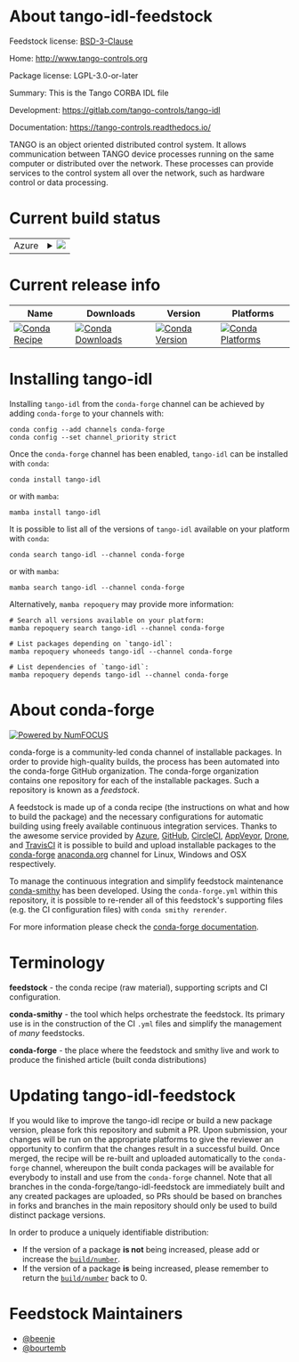 About tango-idl-feedstock
=========================

Feedstock license: [BSD-3-Clause](https://github.com/conda-forge/tango-idl-feedstock/blob/main/LICENSE.txt)

Home: http://www.tango-controls.org

Package license: LGPL-3.0-or-later

Summary: This is the Tango CORBA IDL file

Development: https://gitlab.com/tango-controls/tango-idl

Documentation: https://tango-controls.readthedocs.io/

TANGO is an object oriented distributed control system. It allows
communication between TANGO device processes running on the same
computer or distributed over the network. These processes can
provide services to the control system all over the network, such as
hardware control or data processing.


Current build status
====================


<table>
    
  <tr>
    <td>Azure</td>
    <td>
      <details>
        <summary>
          <a href="https://dev.azure.com/conda-forge/feedstock-builds/_build/latest?definitionId=11615&branchName=main">
            <img src="https://dev.azure.com/conda-forge/feedstock-builds/_apis/build/status/tango-idl-feedstock?branchName=main">
          </a>
        </summary>
        <table>
          <thead><tr><th>Variant</th><th>Status</th></tr></thead>
          <tbody><tr>
              <td>linux_64</td>
              <td>
                <a href="https://dev.azure.com/conda-forge/feedstock-builds/_build/latest?definitionId=11615&branchName=main">
                  <img src="https://dev.azure.com/conda-forge/feedstock-builds/_apis/build/status/tango-idl-feedstock?branchName=main&jobName=linux&configuration=linux%20linux_64_" alt="variant">
                </a>
              </td>
            </tr><tr>
              <td>linux_aarch64</td>
              <td>
                <a href="https://dev.azure.com/conda-forge/feedstock-builds/_build/latest?definitionId=11615&branchName=main">
                  <img src="https://dev.azure.com/conda-forge/feedstock-builds/_apis/build/status/tango-idl-feedstock?branchName=main&jobName=linux&configuration=linux%20linux_aarch64_" alt="variant">
                </a>
              </td>
            </tr><tr>
              <td>linux_ppc64le</td>
              <td>
                <a href="https://dev.azure.com/conda-forge/feedstock-builds/_build/latest?definitionId=11615&branchName=main">
                  <img src="https://dev.azure.com/conda-forge/feedstock-builds/_apis/build/status/tango-idl-feedstock?branchName=main&jobName=linux&configuration=linux%20linux_ppc64le_" alt="variant">
                </a>
              </td>
            </tr><tr>
              <td>osx_64</td>
              <td>
                <a href="https://dev.azure.com/conda-forge/feedstock-builds/_build/latest?definitionId=11615&branchName=main">
                  <img src="https://dev.azure.com/conda-forge/feedstock-builds/_apis/build/status/tango-idl-feedstock?branchName=main&jobName=osx&configuration=osx%20osx_64_" alt="variant">
                </a>
              </td>
            </tr><tr>
              <td>osx_arm64</td>
              <td>
                <a href="https://dev.azure.com/conda-forge/feedstock-builds/_build/latest?definitionId=11615&branchName=main">
                  <img src="https://dev.azure.com/conda-forge/feedstock-builds/_apis/build/status/tango-idl-feedstock?branchName=main&jobName=osx&configuration=osx%20osx_arm64_" alt="variant">
                </a>
              </td>
            </tr><tr>
              <td>win_64</td>
              <td>
                <a href="https://dev.azure.com/conda-forge/feedstock-builds/_build/latest?definitionId=11615&branchName=main">
                  <img src="https://dev.azure.com/conda-forge/feedstock-builds/_apis/build/status/tango-idl-feedstock?branchName=main&jobName=win&configuration=win%20win_64_" alt="variant">
                </a>
              </td>
            </tr>
          </tbody>
        </table>
      </details>
    </td>
  </tr>
</table>

Current release info
====================

| Name | Downloads | Version | Platforms |
| --- | --- | --- | --- |
| [![Conda Recipe](https://img.shields.io/badge/recipe-tango--idl-green.svg)](https://anaconda.org/conda-forge/tango-idl) | [![Conda Downloads](https://img.shields.io/conda/dn/conda-forge/tango-idl.svg)](https://anaconda.org/conda-forge/tango-idl) | [![Conda Version](https://img.shields.io/conda/vn/conda-forge/tango-idl.svg)](https://anaconda.org/conda-forge/tango-idl) | [![Conda Platforms](https://img.shields.io/conda/pn/conda-forge/tango-idl.svg)](https://anaconda.org/conda-forge/tango-idl) |

Installing tango-idl
====================

Installing `tango-idl` from the `conda-forge` channel can be achieved by adding `conda-forge` to your channels with:

```
conda config --add channels conda-forge
conda config --set channel_priority strict
```

Once the `conda-forge` channel has been enabled, `tango-idl` can be installed with `conda`:

```
conda install tango-idl
```

or with `mamba`:

```
mamba install tango-idl
```

It is possible to list all of the versions of `tango-idl` available on your platform with `conda`:

```
conda search tango-idl --channel conda-forge
```

or with `mamba`:

```
mamba search tango-idl --channel conda-forge
```

Alternatively, `mamba repoquery` may provide more information:

```
# Search all versions available on your platform:
mamba repoquery search tango-idl --channel conda-forge

# List packages depending on `tango-idl`:
mamba repoquery whoneeds tango-idl --channel conda-forge

# List dependencies of `tango-idl`:
mamba repoquery depends tango-idl --channel conda-forge
```


About conda-forge
=================

[![Powered by
NumFOCUS](https://img.shields.io/badge/powered%20by-NumFOCUS-orange.svg?style=flat&colorA=E1523D&colorB=007D8A)](https://numfocus.org)

conda-forge is a community-led conda channel of installable packages.
In order to provide high-quality builds, the process has been automated into the
conda-forge GitHub organization. The conda-forge organization contains one repository
for each of the installable packages. Such a repository is known as a *feedstock*.

A feedstock is made up of a conda recipe (the instructions on what and how to build
the package) and the necessary configurations for automatic building using freely
available continuous integration services. Thanks to the awesome service provided by
[Azure](https://azure.microsoft.com/en-us/services/devops/), [GitHub](https://github.com/),
[CircleCI](https://circleci.com/), [AppVeyor](https://www.appveyor.com/),
[Drone](https://cloud.drone.io/welcome), and [TravisCI](https://travis-ci.com/)
it is possible to build and upload installable packages to the
[conda-forge](https://anaconda.org/conda-forge) [anaconda.org](https://anaconda.org/)
channel for Linux, Windows and OSX respectively.

To manage the continuous integration and simplify feedstock maintenance
[conda-smithy](https://github.com/conda-forge/conda-smithy) has been developed.
Using the ``conda-forge.yml`` within this repository, it is possible to re-render all of
this feedstock's supporting files (e.g. the CI configuration files) with ``conda smithy rerender``.

For more information please check the [conda-forge documentation](https://conda-forge.org/docs/).

Terminology
===========

**feedstock** - the conda recipe (raw material), supporting scripts and CI configuration.

**conda-smithy** - the tool which helps orchestrate the feedstock.
                   Its primary use is in the construction of the CI ``.yml`` files
                   and simplify the management of *many* feedstocks.

**conda-forge** - the place where the feedstock and smithy live and work to
                  produce the finished article (built conda distributions)


Updating tango-idl-feedstock
============================

If you would like to improve the tango-idl recipe or build a new
package version, please fork this repository and submit a PR. Upon submission,
your changes will be run on the appropriate platforms to give the reviewer an
opportunity to confirm that the changes result in a successful build. Once
merged, the recipe will be re-built and uploaded automatically to the
`conda-forge` channel, whereupon the built conda packages will be available for
everybody to install and use from the `conda-forge` channel.
Note that all branches in the conda-forge/tango-idl-feedstock are
immediately built and any created packages are uploaded, so PRs should be based
on branches in forks and branches in the main repository should only be used to
build distinct package versions.

In order to produce a uniquely identifiable distribution:
 * If the version of a package **is not** being increased, please add or increase
   the [``build/number``](https://docs.conda.io/projects/conda-build/en/latest/resources/define-metadata.html#build-number-and-string).
 * If the version of a package **is** being increased, please remember to return
   the [``build/number``](https://docs.conda.io/projects/conda-build/en/latest/resources/define-metadata.html#build-number-and-string)
   back to 0.

Feedstock Maintainers
=====================

* [@beenje](https://github.com/beenje/)
* [@bourtemb](https://github.com/bourtemb/)

